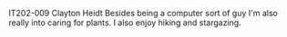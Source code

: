 IT202-009
Clayton Heidt
Besides being a computer sort of guy I'm also really into caring for plants. I also enjoy hiking and stargazing.
